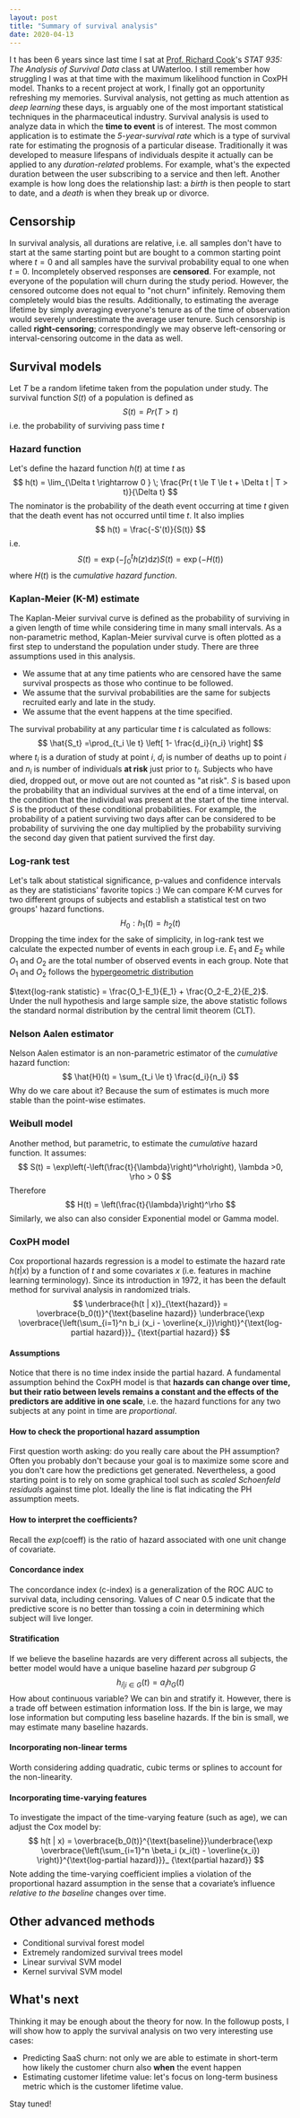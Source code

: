 ```yaml
---
layout: post
title: "Summary of survival analysis"
date: 2020-04-13
---
```

<span class="dropcap">I</span> t has been 6 years since last time I sat at [Prof. Richard Cook]([http://www.math.uwaterloo.ca/~rjcook/index.html](http://www.math.uwaterloo.ca/~rjcook/index.html))'s *STAT 935: The Analysis of Survival Data* class at UWaterloo. I still remember how struggling I was at that time with the maximum likelihood function in CoxPH model. Thanks to a recent project at work, I finally got an opportunity refreshing my memories.
Survival analysis, not getting as much attention as *deep learning* these days, is arguably one of the most important statistical techniques in the pharmaceutical industry. Survival analysis is used to analyze data in which the **time to event** is of interest.  The most common application is to estimate the *5-year-survival rate* which is a type of survival rate for estimating the prognosis of a particular disease. Traditionally it was developed to measure lifespans of individuals despite it actually can be applied to any *duration-related* problems. For example, what's the expected duration between the user subscribing to a service and then left. Another example is how long does the relationship last: a *birth* is then people to start to date, and a *death* is when they break up or divorce.

## Censorship
In survival analysis, all durations are relative, i.e. all samples don't have to start at the same starting point but are bought to a common starting point where $t = 0$ and all samples have the survival probability equal to one when $t = 0$. Incompletely observed responses are **censored**. For example, not everyone of the population will churn during the study period. However, the censored outcome does not equal to "not churn" infinitely. Removing them completely would bias the results. Additionally, to estimating the average lifetime by simply averaging everyone's tenure as of the time of observation would severely underestimate the average user tenure. Such censorship is called **right-censoring**; correspondingly we may observe left-censoring or interval-censoring outcome in the data as well.

## Survival models
Let $T$ be a random lifetime taken from the population under study. The survival function $S(t)$ of a population is defined as
$$
S(t) = Pr(T > t)
$$
i.e. the probability of surviving pass time $t$
### Hazard function
Let's define the hazard function $h(t)$ at time $t$ as
$$
h(t) = \lim_{\Delta t \rightarrow 0 } \; \frac{Pr( t \le T \le t + \Delta t | T > t)}{\Delta t}
$$
The nominator is the probability of the death event occurring at time $t$ given that the death event has not occurred until time $t$.
It also implies
$$
h(t) = \frac{-S'(t)}{S(t)}
$$
i.e.
$$
S(t) = \exp\left( -\int_0^t h(z) \mathrm{d}z \right)
S(t) = \exp\left(-H(t) \right)
$$
where $H(t)$ is the _cumulative hazard function_.

### Kaplan-Meier (K-M) estimate
The Kaplan-Meier survival curve is defined as the probability of surviving in a given length of time while considering time in many small intervals. As a non-parametric method, Kaplan-Meier survival curve is often plotted as a first step to understand the population under study. There are three assumptions used in this analysis.
- We assume that at any time patients who are censored have the same survival prospects as those who continue to be followed.
- We assume that the survival probabilities are the same for subjects recruited early and late in the study.
- We assume that the event happens at the time specified.

The survival probability at any particular time $t$ is calculated as follows:
$$
\hat{S_t} =\prod_{t_i \le t} \left[ 1- \frac{d_i}{n_i} \right]
$$
where $t_i$ is a duration of study at point $i$, $d_i$ is number of deaths up to point $i$ and $n_i$ is number of individuals **at risk** just prior to $t_i$. Subjects who have died, dropped out, or move out are not counted as "at risk".
$S$ is based upon the probability that an individual survives at the end of a time interval, on the condition that the individual was present at the start of the time interval. $S$ is the product of these conditional probabilities. For example, the probability of a patient surviving two days after can be considered to be probability of surviving the one day multiplied by the probability surviving the second day given that patient survived the first day.
### Log-rank test
Let's talk about statistical significance, p-values and confidence intervals as they are statisticians' favorite topics :)
We can compare K-M curves for two different groups of subjects and establish a statistical test on two groups' hazard functions.
$$
H_0: h_1(t) = h_2(t)
$$
Dropping the time index for the sake of simplicity, in log-rank test we calculate the expected number of events in each group i.e. $E_1$ and $E_2$ while $O_1$ and $O_2$ are the total number of observed events in each group. Note that $O_1$ and $O_2$ follows the [hypergeometric distribution](https://en.wikipedia.org/wiki/Hypergeometric_distribution)

$\text{log-rank statistic} = \frac{O_1-E_1}{E_1} + \frac{O_2-E_2}{E_2}$.
Under the null hypothesis and large sample size, the above statistic follows the standard normal distribution by the central limit theorem (CLT).

### Nelson Aalen estimator
Nelson Aalen estimator is an non-parametric estimator of the _cumulative_ hazard function:
$$
\hat{H}(t) = \sum_{t_i \le t} \frac{d_i}{n_i}
$$
Why do we care about it? Because the sum of estimates is much more stable than the point-wise estimates.

### Weibull model
Another method, but parametric, to estimate the _cumulative_ hazard function. It assumes:
$$
S(t) = \exp\left(-\left(\frac{t}{\lambda}\right)^\rho\right), \lambda >0, \rho > 0
$$
Therefore
$$
H(t) = \left(\frac{t}{\lambda}\right)^\rho
$$
Similarly, we also can also consider Exponential model or Gamma model.

### CoxPH model
Cox proportional hazards regression is a model to estimate the hazard rate $h(t|x)$ by a function of $t$ and some covariates $x$ (i.e. features in machine learning terminology). Since its introduction in 1972, it has been the default method for survival analysis in randomized trials.
$$
\underbrace{h(t | x)}_{\text{hazard}} = \overbrace{b_0(t)}^{\text{baseline hazard}} \underbrace{\exp \overbrace{\left(\sum_{i=1}^n b_i (x_i - \overline{x_i})\right)}^{\text{log-partial hazard}}}_ {\text{partial hazard}}
$$
#### Assumptions
Notice that there is no time index inside the partial hazard. A fundamental assumption behind the CoxPH model is that **hazards can change over time, but their ratio between levels remains a constant and the effects of the predictors are additive in one scale**, i.e. the hazard functions for any two subjects at any point in time are *proportional*.
#### How to check the proportional hazard assumption
First question worth asking: do you really care about the PH assumption? Often you probably don't because your goal is to maximize some score and you don't care how the predictions get generated.
Nevertheless, a good starting point is to rely on some graphical tool such as _scaled Schoenfeld residuals_ against time plot. Ideally the line is flat indicating the PH assumption meets.

#### How to interpret the coefficients?
Recall the $exp(\text{coeff})$ is the ratio of hazard associated with one unit change of covariate.

#### Concordance index
The concordance index (c-index) is a generalization of the ROC AUC to survival data, including censoring. Values of _C_ near 0.5 indicate that the predictive score is no better than tossing a coin in determining which subject will live longer.

#### Stratification
If we believe the baseline hazards are very different across all subjects, the better model would have a unique baseline hazard _per_ subgroup $G$
$$
h_{i |i\in G}(t) = a_i h_G(t)
$$
How about continuous variable?
We can bin and stratify it. However, there is a trade off between estimation information loss. If the bin is large, we may lose information but computing less baseline hazards. If the bin is small, we may estimate many baseline hazards.
#### Incorporating non-linear terms
Worth considering adding quadratic, cubic terms or splines to account for the non-linearity.

#### Incorporating time-varying features
To investigate the impact of the time-varying feature (such as age), we can adjust the Cox model by:
$$
h(t | x) = \overbrace{b_0(t)}^{\text{baseline}}\underbrace{\exp \overbrace{\left(\sum_{i=1}^n \beta_i (x_i(t) - \overline{x_i}) \right)}^{\text{log-partial hazard}}}_ {\text{partial hazard}}
$$
Note adding the time-varying coefficient implies a violation of the proportional hazard assumption in the sense that a covariate’s influence _relative to the baseline_ changes over time.

## Other advanced methods
- Conditional survival forest model
- Extremely randomized survival trees model
- Linear survival SVM model
- Kernel survival SVM model

## What's next
Thinking it may be enough about the theory for now. In the followup posts, I will show how to apply the survival analysis on two very interesting use cases:
- Predicting SaaS churn: not only we are able to estimate in short-term how likely the customer churn also **when** the event happen
- Estimating customer lifetime value: let's focus on long-term business metric which is the customer lifetime value.

Stay tuned!
